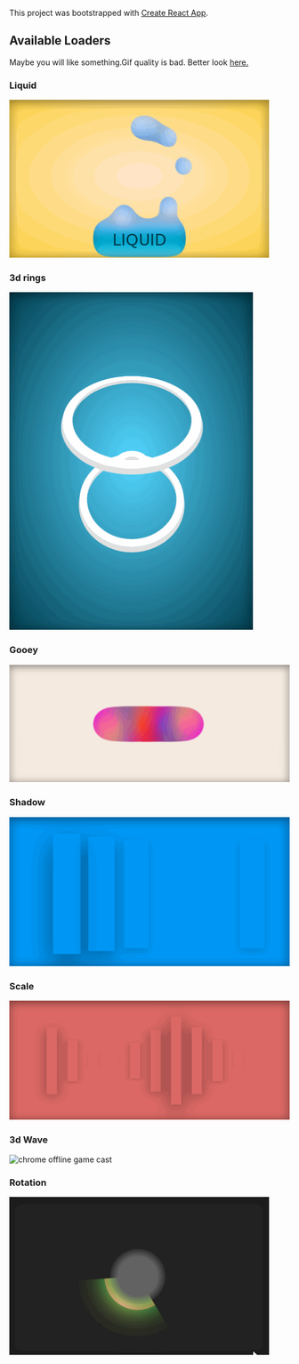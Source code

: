 This project was bootstrapped with [Create React App](https://github.com/facebook/create-react-app).

## Available Loaders

Maybe you will like something.Gif quality is bad. Better look 
 [here.](https://gloomylord.github.io/loaders/)

### Liquid
![chrome offline game cast](/gif/liquid.gif)

### 3d rings

![chrome offline game cast](/gif/3d_rings.gif)

### Gooey

![chrome offline game cast](/gif/gooey.gif)

### Shadow 

![chrome offline game cast](/gif/shadow.gif)

### Scale

![chrome offline game cast](/gif/scale.gif)

### 3d Wave

![chrome offline game cast](/gif/3dwave.gif)

### Rotation

![chrome offline game cast](/gif/rotation.gif)
